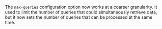 The `max-queries` configuration option now works at a coarser granularity. It
used to limit the number of queries that could simultaneously retrieve data,
but it now sets the number of queries that can be processed at the same time. 
